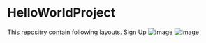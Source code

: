 # HelloWorldProject
This repositry contain following layouts.
Sign Up
![image](https://user-images.githubusercontent.com/71145709/166097170-21483d0d-7d0b-4778-a1a3-5c42715e37fb.png)
![image](https://user-images.githubusercontent.com/71145709/166097125-0e1d025e-02ed-432f-b7eb-e1d73766915f.png)

